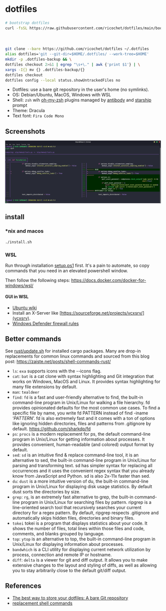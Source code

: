 # dotfiles

```bash
# bootstrap dotfiles
curl -fsSL https://raw.githubusercontent.com/ricochet/dotfiles/main/bootstrap | bash



git clone --bare https://github.com/ricochet/dotfiles ~/.dotfiles
alias dotfiles='git --git-dir=$HOME/.dotfiles/ --work-tree=$HOME'
mkdir -p .dotfiles-backup && \
dotfiles checkout 2>&1 | egrep "\s+\." | awk {'print $1'} | \
xargs -I{} mv {} .dotfiles-backup/{}
dotfiles checkout
dotfiles config --local status.showUntrackedFiles no
```

- Dotfiles: use a bare git repository in the user's home (no symlinks).
- OS: Debian/Ubuntu, MacOS, Windows with WSL
- Shell: `zsh` wih [oh-my-zsh](https://ohmyz.sh) plugins managed by [antibody](https://getantibody.github.io/) and [starship](https://starship.rs) prompt
- Theme: Dracula
- Text font: `Fira Code Mono`

## Screenshots

![git diff with delta](img/diff.png)

## install

### *nix and macos

```bash
./install.sh
```

### WSL

Run through installation [setup.ps1](./wsl/setup.ps1) first.
It's a pain to automate, so copy commands that you need in an
elevated powershell window.

Then follow the following steps: <https://docs.docker.com/docker-for-windows/wsl/>

#### GUI in WSL

- [Ubuntu wiki](https://wiki.ubuntu.com/WSL#Running_Graphical_Applications)
- Install an X-Server like [https://sourceforge.net/projects/vcxsrv/](vcxsrv).
- [Windows Defender firewall rules](https://github.com/cascadium/wsl-windows-toolbar-launcher#firewall-rules)

## Better commands

See [rust/update.sh](./rust/update.sh) for installed cargo packages. Many are drop-in replacements for common linux commands and sourced from this blog post: <https://zaiste.net/posts/shell-commands-rust/>

- `ls`: `exa` supports icons with the --icons flag.
- `cat`: `bat` is a cat clone with syntax highlighting and Git integration that works on Windows, MacOS and Linux. It provides syntax highlighting for many file extensions by default.
- `man`: `tealdeer`
- `find`: `fd` is a fast and user-friendly alternative to find, the built-in command-line program in Unix/Linux for walking a file hierarchy. fd provides opinionated defaults for the most common use cases. To find a specific file by name, you write fd PATTERN instead of find -iname ‘*PATTERN*’. fd is also extremely fast and it comes with a ton of options like ignoring hidden directories, files and patterns from .gitignore by default. https://github.com/sharkdp/fd
- `ps`: `procs` is a modern replacement for ps, the default command-line program in Unix/Linux for getting information about processes. It provides convenient, human-readable (and colored) output format by default.
- `sed`: `sd` is an intuitive find & replace command-line tool, it is an alternative to sed, the built-in command-line program in Unix/Linux for parsing and transforming text. sd has simpler syntax for replacing all occurrences and it uses the convenient regex syntax that you already know from JavaScript and Python. sd is also 2x-11x faster than sed.
- `du`: `dust` is a more intuitive version of du, the built-in command-line program in Unix/Linux for displaying disk usage statistics. By default dust sorts the directories by size.
- `grep`: `rg`,  is an extremely fast alternative to grep, the built-in command-line program in Unix/Linux for searching files by pattern. ripgrep is a line-oriented search tool that recursively searches your current directory for a regex pattern. By default, ripgrep respects .gitignore and automatically skips hidden files, directories and binary files.
- `tokei` tokei is a program that displays statistics about your code. It shows the number of files, total lines within those files and code, comments, and blanks grouped by language.
- `top`: `ytop` is an alternative to top, the built-in command-line program in Unix/Linux for displaying information about processes.
- `bandwhich` is a CLI utility for displaying current network utilization by process, connection and remote IP or hostname.
- `diff`: `delta` is a viewer for git and diff output. It allows you to make extensive changes to the layout and styling of diffs, as well as allowing you to stay arbitrarily close to the default git/diff output.

## References

- [The best way to store your dotfiles: A bare Git repository](https://www.atlassian.com/git/tutorials/dotfiles)
- [replacement shell commands](https://zaiste.net/posts/shell-commands-rust/)
